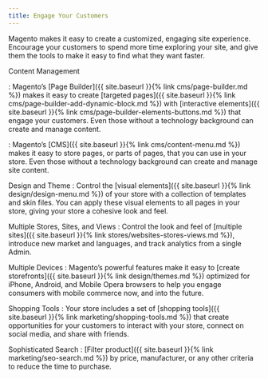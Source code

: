 ```yaml
---
title: Engage Your Customers
---
```


Magento makes it easy to create a customized, engaging site experience. Encourage your customers to spend more time exploring your site, and give them the tools to make it easy to find what they want faster.

Content Management
<!--{% if "Default.EE-B2B" contains site.edition %}-->
:  Magento’s [Page Builder]({{ site.baseurl }}{% link cms/page-builder.md %}) makes it easy to create [targeted pages]({{ site.baseurl }}{% link cms/page-builder-add-dynamic-block.md %}) with [interactive elements]({{ site.baseurl }}{% link cms/page-builder-elements-buttons.md %}) that engage your customers. Even those without a technology background can create and manage content.
<!--{% endif %}-->
<!--{% if "Default.CE Only" contains site.edition %}-->
:  Magento’s [CMS]({{ site.baseurl }}{% link cms/content-menu.md %}) makes it easy to store pages, or parts of pages, that you can use in your store. Even those without a technology background can create and manage site content.
<!--{% endif %}-->

Design and Theme
:  Control the [visual elements]({{ site.baseurl }}{% link design/design-menu.md %}) of your store with a collection of templates and skin files. You can apply these visual elements to all pages in your store, giving your store a cohesive look and feel.

Multiple Stores, Sites, and Views
:  Control the look and feel of [multiple sites]({{ site.baseurl }}{% link stores/websites-stores-views.md %}), introduce new market and languages, and track analytics from a single Admin.

Multiple Devices
:  Magento’s powerful features make it easy to [create storefronts]({{ site.baseurl }}{% link design/themes.md %}) optimized for iPhone, Android, and Mobile Opera browsers to help you engage consumers with mobile commerce now, and into the future.

Shopping Tools
:  Your store includes a set of [shopping tools]({{ site.baseurl }}{% link marketing/shopping-tools.md %}) that create opportunities for your customers to interact with your store, connect on social media, and share with friends.

Sophisticated Search
:  [Filter product]({{ site.baseurl }}{% link marketing/seo-search.md %}) by price, manufacturer, or any other criteria to reduce the time to purchase.
